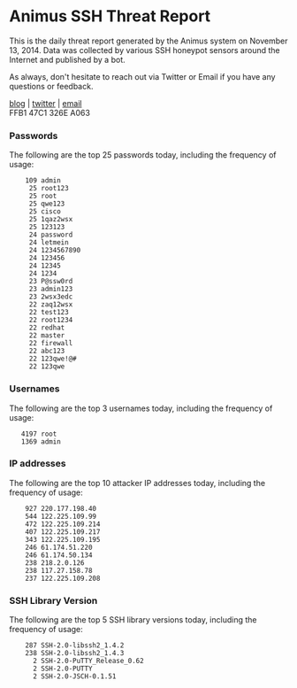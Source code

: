 # Animus SSH Threat Report

This is the daily threat report generated by the Animus system on November 13, 2014. Data was collected by various SSH honeypot sensors around the Internet and published by a bot.  

As always, don't hesitate to reach out via Twitter or Email if you have any questions or feedback.  

[blog](http://morris.guru) | [twitter](https://twitter.com/andrew___morris) | [email](mailto:andrew@morris.guru)  
FFB1 47C1 326E A063  
### Passwords
The following are the top 25 passwords today, including the frequency of usage:
```
    109 admin
     25 root123
     25 root
     25 qwe123
     25 cisco
     25 1qaz2wsx
     25 123123
     24 password
     24 letmein
     24 1234567890
     24 123456
     24 12345
     24 1234
     23 P@ssw0rd
     23 admin123
     23 2wsx3edc
     22 zaq12wsx
     22 test123
     22 root1234
     22 redhat
     22 master
     22 firewall
     22 abc123
     22 123qwe!@#
     22 123qwe
```

### Usernames
The following are the top 3 usernames today, including the frequency of usage:
```
   4197 root
   1369 admin
```

### IP addresses
The following are the top 10 attacker IP addresses today, including the frequency of usage:
```
    927 220.177.198.40
    544 122.225.109.99
    472 122.225.109.214
    407 122.225.109.217
    343 122.225.109.195
    246 61.174.51.220
    246 61.174.50.134
    238 218.2.0.126
    238 117.27.158.78
    237 122.225.109.208
```

### SSH Library Version
The following are the top 5 SSH library versions today, including the frequency of usage:
```
    287 SSH-2.0-libssh2_1.4.2
    238 SSH-2.0-libssh2_1.4.3
      2 SSH-2.0-PuTTY_Release_0.62
      2 SSH-2.0-PUTTY
      2 SSH-2.0-JSCH-0.1.51
```
